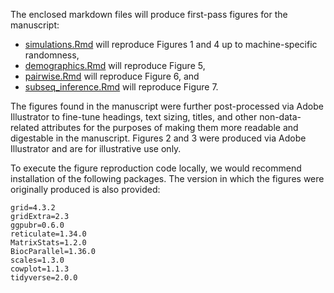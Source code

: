 The enclosed markdown files will produce first-pass figures for the manuscript:
- [simulations.Rmd](https://github.com/neurodata/causal_batch/tree/main/docs/batch_effects_paper/Figure_reproduction/simulations.Rmd) will reproduce Figures 1 and 4 up to machine-specific randomness,
- [demographics.Rmd](https://github.com/neurodata/causal_batch/tree/main/docs/batch_effects_paper/Figure_reproduction/demographics.Rmd) will reproduce Figure 5,
- [pairwise.Rmd](https://github.com/neurodata/causal_batch/tree/main/docs/batch_effects_paper/Figure_reproduction/pairwise.Rmd) will reproduce Figure 6, and
- [subseq_inference.Rmd](https://github.com/neurodata/causal_batch/tree/main/docs/batch_effects_paper/Figure_reproduction/subseq.Rmd) will reproduce Figure 7.

The figures found in the manuscript were further post-processed via Adobe Illustrator to fine-tune headings, text sizing, titles, and other non-data-related attributes for the purposes of making them more readable and digestable in the manuscript. Figures 2 and 3 were produced via Adobe Illustrator and are for illustrative use only.

To execute the figure reproduction code locally, we would recommend installation of the following packages. The version in which the figures were originally produced is also provided:

```
grid=4.3.2
gridExtra=2.3
ggpubr=0.6.0
reticulate=1.34.0
MatrixStats=1.2.0
BiocParallel=1.36.0
scales=1.3.0
cowplot=1.1.3
tidyverse=2.0.0
```

